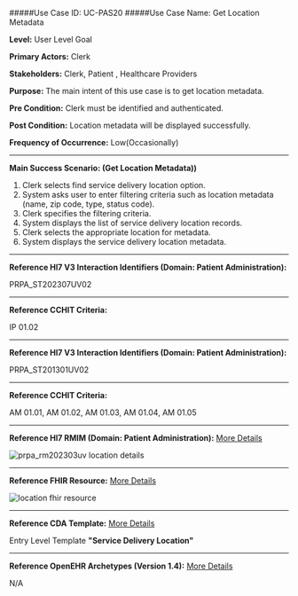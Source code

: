 #####Use Case ID: UC-PAS20
#####Use Case Name: Get Location Metadata

**Level:**                     User Level Goal

**Primary Actors:**            Clerk

**Stakeholders:**              Clerk, Patient , Healthcare Providers

**Purpose:**                   The main intent of this use case is to get location metadata.

**Pre Condition:**             Clerk must be identified and authenticated.

**Post Condition:**            Location metadata will be displayed successfully.

**Frequency of Occurrence:**   Low(Occasionally)
__________________________________________________________
**Main Success Scenario: (Get Location Metadata))**

1. Clerk selects find service delivery location option.
2. System asks user to enter filtering criteria such as location metadata (name, zip code, type, status code).
3. Clerk specifies the filtering criteria.
4. System displays the list of service delivery location records.
5. Clerk selects the appropriate location for metadata.
6. System displays the service delivery location metadata.

________________________________________________________________________
**Reference Hl7 V3 Interaction Identifiers (Domain: Patient Administration):**

PRPA_ST202307UV02
_______________________________________________________________
**Reference CCHIT Criteria:**

IP 01.02
________________________________________________________________________
**Reference Hl7 V3 Interaction Identifiers (Domain: Patient Administration):**

PRPA_ST201301UV02
_______________________________________________________________
**Reference CCHIT Criteria:**

AM 01.01, AM 01.02, AM 01.03, AM 01.04, AM 01.05

_______________________________________________________________
**Reference Hl7 RMIM (Domain: Patient Administration):**
[More Details](http://www.hl7.org/implement/standards/product_brief.cfm?product_id=306)

![prpa_rm202303uv location details](https://f.cloud.github.com/assets/5391320/1295192/c612b858-30a6-11e3-8293-8eda1836623a.png)
_______________________________________________________________
**Reference FHIR Resource:**
[More Details](http://www.hl7.org/implement/standards/fhir/resourcelist.html)

![location fhir resource](https://f.cloud.github.com/assets/5391320/1295189/b51b8674-30a6-11e3-8883-30c0c9cb1534.png)
_______________________________________________________________
**Reference CDA Template:**
[More Details](http://www.hl7.org/Special/committees/structure/index.cfm)

Entry Level Template **"Service Delivery Location"**
_______________________________________________________________
**Reference OpenEHR Archetypes (Version 1.4):**
[More Details](http://www.openehr.org/ckm/)

N/A




